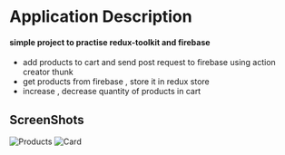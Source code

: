 # Application Description
#### simple project to practise redux-toolkit and firebase
- add products to cart and send post request to firebase using action creator thunk 
- get products from firebase , store it in redux store
- increase , decrease quantity of products in cart

## ScreenShots
![Products](https://github.com/AbdallahRagab7/redux-toolkit/assets/91810306/34476978-ff72-4254-a534-cf34be055707)
![Card](https://github.com/AbdallahRagab7/redux-toolkit/assets/91810306/273a97cc-b91d-4bb2-8aa9-9a0f5fc70305)

